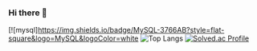 ### Hi there 👋

[![mysql]https://img.shields.io/badge/MySQL-3766AB?style=flat-square&logo=MySQL&logoColor=white
![Top Langs](https://github-readme-stats.vercel.app/api/top-langs/?username=jungryuel&ltheme=gruvbox)
[![Solved.ac Profile](http://mazassumnida.wtf/api/generate_badge?boj=zldrktduf0927)](https://solved.ac/zldrktduf0927)
<!--
**jungryuel/jungryuel** is a ✨ _special_ ✨ repository because its `README.md` (this file) appears on your GitHub profile.

Here are some ideas to get you started:

- 🔭 I’m currently working on ...
- 🌱 I’m currently learning ...
- 👯 I’m looking to collaborate on ...
- 🤔 I’m looking for help with ...
- 💬 Ask me about ...
- 📫 How to reach me: ...
- 😄 Pronouns: ...
- ⚡ Fun fact: ...
-->
